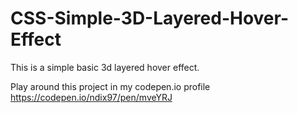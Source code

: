 # CSS-Simple-3D-Layered-Hover-Effect
This is a simple basic 3d layered hover effect.

Play around this project in my codepen.io profile https://codepen.io/ndix97/pen/mveYRJ
